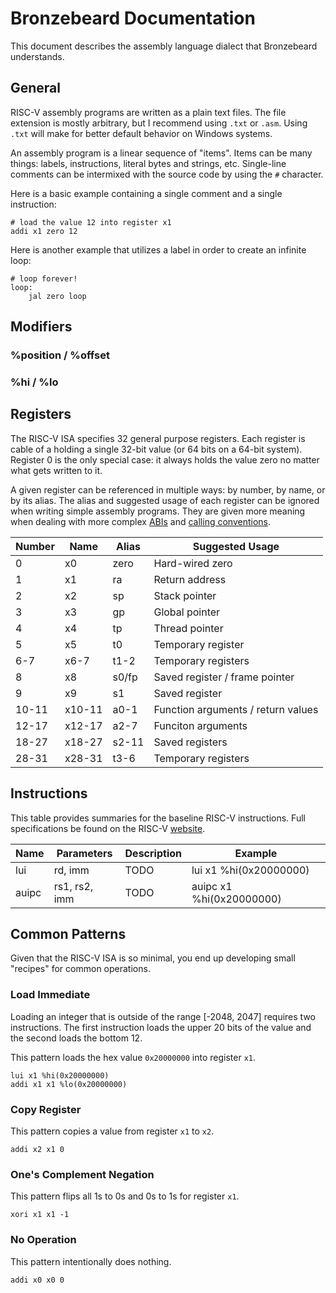 # Bronzebeard Documentation
This document describes the assembly language dialect that Bronzebeard understands.

## General
RISC-V assembly programs are written as a plain text files.
The file extension is mostly arbitrary, but I recommend using `.txt` or `.asm`.
Using `.txt` will make for better default behavior on Windows systems.

An assembly program is a linear sequence of "items".
Items can be many things: labels, instructions, literal bytes and strings, etc.
Single-line comments can be intermixed with the source code by using the `#` character.

Here is a basic example containing a single comment and a single instruction:
```
# load the value 12 into register x1
addi x1 zero 12
```

Here is another example that utilizes a label in order to create an infinite loop:
```
# loop forever!
loop:
    jal zero loop
```

## Modifiers
### %position / %offset
### %hi / %lo

## Registers
The RISC-V ISA specifies 32 general purpose registers.
Each register is cable of a holding a single 32-bit value (or 64 bits on a 64-bit system).
Register 0 is the only special case: it always holds the value zero no matter what gets written to it.

A given register can be referenced in multiple ways: by number, by name, or by its alias.
The alias and suggested usage of each register can be ignored when writing simple assembly programs.
They are given more meaning when dealing with more complex [ABIs](https://en.wikipedia.org/wiki/Application_binary_interface) and [calling conventions](https://en.wikipedia.org/wiki/Calling_convention).

| Number | Name   | Alias | Suggested Usage |
| ------ | ------ | ----- | --------------- |
| 0      | x0     | zero  | Hard-wired zero |
| 1      | x1     | ra    | Return address  |
| 2      | x2     | sp    | Stack pointer   |
| 3      | x3     | gp    | Global pointer  |
| 4      | x4     | tp    | Thread pointer  |
| 5      | x5     | t0    | Temporary register |
| 6-7    | x6-7   | t1-2  | Temporary registers |
| 8      | x8     | s0/fp | Saved register / frame pointer |
| 9      | x9     | s1    | Saved register |
| 10-11  | x10-11 | a0-1  | Function arguments / return values |
| 12-17  | x12-17 | a2-7  | Funciton arguments |
| 18-27  | x18-27 | s2-11 | Saved registers |
| 28-31  | x28-31 | t3-6  | Temporary registers |

## Instructions
This table provides summaries for the baseline RISC-V instructions.
Full specifications be found on the RISC-V [website](https://riscv.org/technical/specifications/).

| Name  | Parameters    | Description | Example |
| ----- | ------------- | ----------- | ------- |
| lui   | rd, imm       | TODO        | lui x1 %hi(0x20000000) |
| auipc | rs1, rs2, imm | TODO        | auipc x1 %hi(0x20000000) |

## Common Patterns
Given that the RISC-V ISA is so minimal, you end up developing small "recipes" for common operations.

### Load Immediate
Loading an integer that is outside of the range [-2048, 2047] requires two instructions.
The first instruction loads the upper 20 bits of the value and the second loads the bottom 12.

This pattern loads the hex value `0x20000000` into register `x1`.
```
lui x1 %hi(0x20000000)
addi x1 x1 %lo(0x20000000)
```

### Copy Register
This pattern copies a value from register `x1` to `x2`.
```
addi x2 x1 0
```

### One's Complement Negation
This pattern flips all 1s to 0s and 0s to 1s for register `x1`.
```
xori x1 x1 -1
```

### No Operation
This pattern intentionally does nothing.
```
addi x0 x0 0
```
